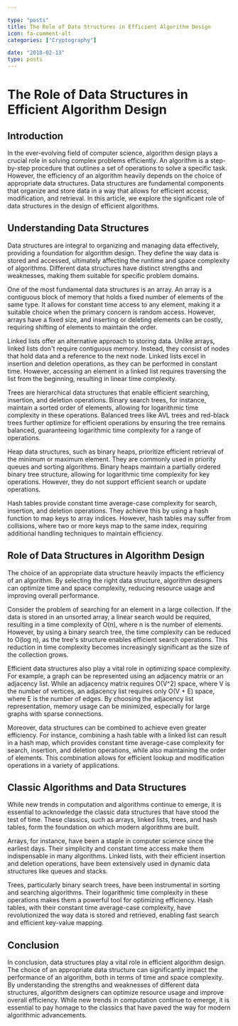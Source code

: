 ```yaml
---

type: "posts"
title: The Role of Data Structures in Efficient Algorithm Design
icon: fa-comment-alt
categories: ["Cryptography"]

date: "2018-02-13"
type: posts
---
```





# The Role of Data Structures in Efficient Algorithm Design

## Introduction

In the ever-evolving field of computer science, algorithm design plays a crucial role in solving complex problems efficiently. An algorithm is a step-by-step procedure that outlines a set of operations to solve a specific task. However, the efficiency of an algorithm heavily depends on the choice of appropriate data structures. Data structures are fundamental components that organize and store data in a way that allows for efficient access, modification, and retrieval. In this article, we explore the significant role of data structures in the design of efficient algorithms.

## Understanding Data Structures

Data structures are integral to organizing and managing data effectively, providing a foundation for algorithm design. They define the way data is stored and accessed, ultimately affecting the runtime and space complexity of algorithms. Different data structures have distinct strengths and weaknesses, making them suitable for specific problem domains.

One of the most fundamental data structures is an array. An array is a contiguous block of memory that holds a fixed number of elements of the same type. It allows for constant time access to any element, making it a suitable choice when the primary concern is random access. However, arrays have a fixed size, and inserting or deleting elements can be costly, requiring shifting of elements to maintain the order.

Linked lists offer an alternative approach to storing data. Unlike arrays, linked lists don't require contiguous memory. Instead, they consist of nodes that hold data and a reference to the next node. Linked lists excel in insertion and deletion operations, as they can be performed in constant time. However, accessing an element in a linked list requires traversing the list from the beginning, resulting in linear time complexity.

Trees are hierarchical data structures that enable efficient searching, insertion, and deletion operations. Binary search trees, for instance, maintain a sorted order of elements, allowing for logarithmic time complexity in these operations. Balanced trees like AVL trees and red-black trees further optimize for efficient operations by ensuring the tree remains balanced, guaranteeing logarithmic time complexity for a range of operations.

Heap data structures, such as binary heaps, prioritize efficient retrieval of the minimum or maximum element. They are commonly used in priority queues and sorting algorithms. Binary heaps maintain a partially ordered binary tree structure, allowing for logarithmic time complexity for key operations. However, they do not support efficient search or update operations.

Hash tables provide constant time average-case complexity for search, insertion, and deletion operations. They achieve this by using a hash function to map keys to array indices. However, hash tables may suffer from collisions, where two or more keys map to the same index, requiring additional handling techniques to maintain efficiency.

## Role of Data Structures in Algorithm Design

The choice of an appropriate data structure heavily impacts the efficiency of an algorithm. By selecting the right data structure, algorithm designers can optimize time and space complexity, reducing resource usage and improving overall performance.

Consider the problem of searching for an element in a large collection. If the data is stored in an unsorted array, a linear search would be required, resulting in a time complexity of O(n), where n is the number of elements. However, by using a binary search tree, the time complexity can be reduced to O(log n), as the tree's structure enables efficient search operations. This reduction in time complexity becomes increasingly significant as the size of the collection grows.

Efficient data structures also play a vital role in optimizing space complexity. For example, a graph can be represented using an adjacency matrix or an adjacency list. While an adjacency matrix requires O(V^2) space, where V is the number of vertices, an adjacency list requires only O(V + E) space, where E is the number of edges. By choosing the adjacency list representation, memory usage can be minimized, especially for large graphs with sparse connections.

Moreover, data structures can be combined to achieve even greater efficiency. For instance, combining a hash table with a linked list can result in a hash map, which provides constant time average-case complexity for search, insertion, and deletion operations, while also maintaining the order of elements. This combination allows for efficient lookup and modification operations in a variety of applications.

## Classic Algorithms and Data Structures

While new trends in computation and algorithms continue to emerge, it is essential to acknowledge the classic data structures that have stood the test of time. These classics, such as arrays, linked lists, trees, and hash tables, form the foundation on which modern algorithms are built.

Arrays, for instance, have been a staple in computer science since the earliest days. Their simplicity and constant time access make them indispensable in many algorithms. Linked lists, with their efficient insertion and deletion operations, have been extensively used in dynamic data structures like queues and stacks.

Trees, particularly binary search trees, have been instrumental in sorting and searching algorithms. Their logarithmic time complexity in these operations makes them a powerful tool for optimizing efficiency. Hash tables, with their constant time average-case complexity, have revolutionized the way data is stored and retrieved, enabling fast search and efficient key-value mapping.

## Conclusion

In conclusion, data structures play a vital role in efficient algorithm design. The choice of an appropriate data structure can significantly impact the performance of an algorithm, both in terms of time and space complexity. By understanding the strengths and weaknesses of different data structures, algorithm designers can optimize resource usage and improve overall efficiency. While new trends in computation continue to emerge, it is essential to pay homage to the classics that have paved the way for modern algorithmic advancements.